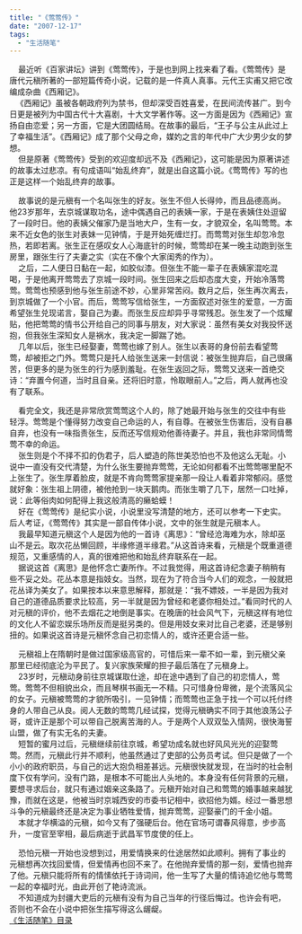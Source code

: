 ```yaml
---
title: "《莺莺传》"
date: "2007-12-17"
tags: 
  - "生活随笔"
---
```


    最近听《百家讲坛》讲到《莺莺传》，于是也到网上找来看了看。《莺莺传》是唐代元稹所著的一部短篇传奇小说，记载的是一件真人真事。元代王实甫又把它改编成杂曲《西厢记》。  
   《西厢记》虽被各朝政府列为禁书，但却深受百姓喜爱，在民间流传甚广。到今日更是被列为中国古代十大喜剧，十大文学著作等。这一方面是因为《西厢记》宣扬自由恋爱；另一方面，它是大团圆结局。在故事的最后，“王子与公主从此过上了幸福生活”。《西厢记》成了那个父母之命，媒妁之言的年代中广大少男少女的梦想。  
    但是原著《莺莺传》受到的欢迎度却远不及《西厢记》，这可能是因为原著讲述的故事太过悲凉。有句成语叫“始乱终弃”，就是出自这篇小说。《莺莺传》写的也正是这样一个始乱终弃的故事。

    故事说的是元稹有一个名叫张生的好友。张生不但人长得帅，而且品德高尚。他23岁那年，去京城谋取功名，途中偶遇自己的表姨一家，于是在表姨住处逗留了一段时日。他的表姨父催家乃是当地大户，生有一女，才貌双全，名叫莺莺。本来不近女色的张生对表妹一见钟情，于是开始死缠烂打。而莺莺对张生却忽冷忽热，若即若离。张生正在感叹女人心海底针的时候，莺莺却在某一晚主动跑到张生房里，跟张生行了夫妻之实（实在不像个大家闺秀的作为）。  
    之后，二人便日日黏在一起，如胶似漆。但张生不能一辈子在表姨家混吃混喝，于是他离开莺莺去了京城一段时间。张生回来之后却态度大变，开始冷落莺莺。莺莺也预感到他与张生前途不妙，心里非常苦闷。数月之后，张生再次离去，到京城做了一个小官。而后，莺莺写信给张生，一方面叙述对张生的爱意，一方面希望张生兑现诺言，娶自己为妻。而张生反应却异乎寻常残忍。张生发了一个炫耀贴，他把莺莺的情书公开给自己的同事与朋友，对大家说：虽然有美女对我投怀送抱，但我张生深知女人是祸水，我决定一脚踹了她。  
    几年以后，张生已经娶妻，莺莺也嫁了别人。张生以表哥的身份前去看望莺莺，却被拒之门外。莺莺只是托人给张生送来一封信说：被张生抛弃后，自己很痛苦，但更多的是为张生的行为感到羞耻。在张生返回之际，莺莺又送来一首绝交诗：“弃置今何道，当时且自亲。还将旧时意，怜取眼前人。”之后，两人就再也没有了联系。

    看完全文，我还是非常欣赏莺莺这个人的，除了她最开始与张生的交往中有些轻浮。莺莺是个懂得努力改变自己命运的人，有自尊。在被张生伤害后，没有自暴自弃，也没有一味指责张生，反而还写信规劝他善待妻子。并且，我也非常同情莺莺不幸的命运。  
    张生则是个不择不扣的伪君子，后人塑造的陈世美恐怕也不及他这么无耻。小说中一直没有交代清楚，为什么张生要抛弃莺莺，无论如何都看不出莺莺哪里配不上张生了。张生厚着脸皮，就是不肯向莺莺家提亲那一段让人看着非常郁闷。感觉就好象：张生祖上阴德，被他抢到一块天鹅肉。而张生嚼了几下，居然一口吐掉，说：此等俗肉如何配得上我这般清高的癞蛤蟆！  
    好在《莺莺传》是纪实小说，小说里没写清楚的地方，还可以参考一下史实。后人考证，《莺莺传》其实是一部自传体小说，文中的张生就是元稹本人。  
    我最早知道元稹这个人是因为他的一首诗《离思》：“曾经沧海难为水，除却巫山不是云。取次花丛懒回顾，半缘修道半缘君。”从这首诗来看，元稹是个既重道德规范，又重感情的人，真的很难把他和始乱终弃联系在一起。  
    据说这首《离思》是他怀念亡妻所作。不过我觉得，用这首诗纪念妻子稍稍有些不妥之处。花丛本意是指妓女。当然，现在为了符合当今人们的观念，一般就把花丛译为美女了。如果按本以来意思解释，那就是：“我不嫖妓，一半是因为我对自己的道德品质要求比较高，另一半就是因为曾经和老婆你相处过。”看同时代的人对元稹的评价，他不去烟花之地倒是事实。在晚唐的社会风气下，元稹这样有地位的文化人不留恋娱乐场所反而是挺另类的。但是用妓女来对比自己老婆，还是够别扭的。如果说这首诗是元稹怀念自己初恋情人的，或许还更合适一些。

    元稹祖上在隋朝时是做过国家级高官的，可惜后来一辈不如一辈，到元稹父亲那里已经彻底沦为平民了。复兴家族荣耀的担子最后落在了元稹身上。  
    23岁时，元稹动身前往京城谋取仕途，却在途中遇到了自己的初恋情人，莺莺。莺莺不但相貌出众，而且琴棋书画无一不精。只可惜身份卑微，是个流落风尘的女子。元稹被莺莺的才貌所吸引，一见钟情；而莺莺也正急于找一个可以托付终身的人带自己从良。阅人无数的莺莺几经试探，觉得元稹确实不同于其他浪荡公子哥，或许正是那个可以带自己脱离苦海的人。于是两个人双双坠入情网，很快海誓山盟，做了有实无名的夫妻。  
    短暂的蜜月过后，元稹继续前往京城，希望功成名就也好风风光光的迎娶莺莺。然而，元稹此行并不顺利，他虽然通过了吏部的公务员考试。但只是做了一个小小的政府职员，与自己的远大抱负相差甚远。元稹很快就发现，在当时的社会制度下仅有学问，没有门路，是根本不可能出人头地的。本身没有任何背景的元稹，要想寻求后台，就只有通过姻亲这条路了。元稹开始对自己和莺莺的婚事越来越犹豫，而就在这是，他被当时京城西安的市委书记相中，欲招他为婿。经过一番思想斗争的元稹最终还是决定为事业牺牲爱情，抛弃莺莺，迎娶豪门的千金小姐。  
    本就才华横溢的元稹，如今又有了强硬后台。他在官场可谓春风得意，步步高升，一度官至宰相，最后病逝于武昌军节度使的任上。

    恐怕元稹一开始也没想到过，用爱情换来的仕途居然如此顺利。拥有了事业的元稹想再次找回爱情，但爱情再也回不来了。在他抛弃爱情的那一刻，爱情也抛弃了他。元稹只能将所有的情愫依托于诗词间，他一生写了大量的情诗追忆他与莺莺一起的幸福时光，由此开创了艳诗流派。  
    不知道成为封疆大吏后的元稹有没有为自己当年的行径后悔过。也许会有吧，否则也不会在小说中把张生描写得这么龌龊。  
[《生活随笔》目录](mmm2007-10-25_18.59/mmm2007-10-25_18.59/Blog/cns!1pU-rgQVTuuWM1TX8W8PfmDA!1123.entry)
